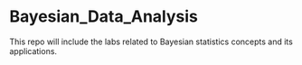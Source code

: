 # Bayesian_Data_Analysis

This repo will include the labs related to Bayesian statistics concepts and its applications.

